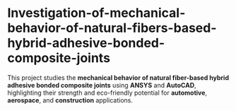 # Investigation-of-mechanical-behavior-of-natural-fibers-based-hybrid-adhesive-bonded-composite-joints
This project studies the **mechanical behavior of natural fiber-based hybrid adhesive bonded composite joints** using **ANSYS** and **AutoCAD**, highlighting their strength and eco-friendly potential for **automotive**, **aerospace**, and **construction** applications.
